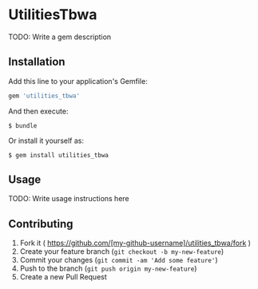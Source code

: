 # UtilitiesTbwa

TODO: Write a gem description

## Installation

Add this line to your application's Gemfile:

```ruby
gem 'utilities_tbwa'
```

And then execute:

    $ bundle

Or install it yourself as:

    $ gem install utilities_tbwa

## Usage

TODO: Write usage instructions here

## Contributing

1. Fork it ( https://github.com/[my-github-username]/utilities_tbwa/fork )
2. Create your feature branch (`git checkout -b my-new-feature`)
3. Commit your changes (`git commit -am 'Add some feature'`)
4. Push to the branch (`git push origin my-new-feature`)
5. Create a new Pull Request
